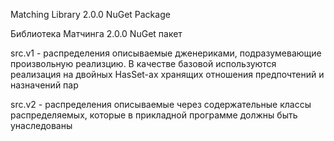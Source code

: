 Matching Library 2.0.0 NuGet Package

Библиотека Матчинга 2.0.0 NuGet пакет

src.v1 - распределения описываемые дженериками, подразумевающие произвольную реализцию.
В качестве базовой используются реализация на двойных HasSet-ах хранящих отношения 
предпочтений и назначений пар

src.v2  - распределения описываемые через содержательные классы распределяемых, 
которые в прикладной программе должны быть унаследованы 